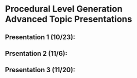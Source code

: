 # Procedural Level Generation Advanced Topic Presentations

## Presentation 1 (10/23):

## Prsentation 2 (11/6):

## Presentation 3 (11/20):
